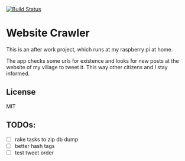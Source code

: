 [![Build Status](https://travis-ci.org/the-guitarman/rubyonrails_website_crawler.svg?branch=master)](https://travis-ci.org/the-guitarman/rubyonrails_website_crawler)

# Website Crawler

This is an after work project, which runs at my raspberry pi at home. 

The app checks some urls for existence and looks for new posts at the website of my village to tweet it. This way other citizens and I stay informed.

## License

MIT

## TODOs:
- [ ] rake tasks to zip db dump
- [ ] better hash tags
- [ ] test tweet order
